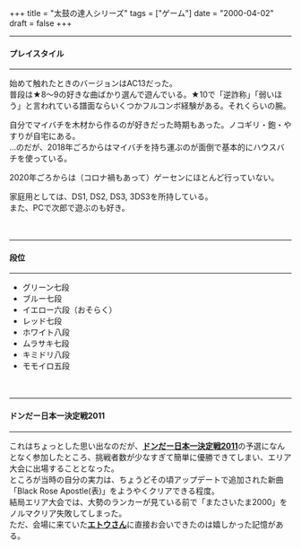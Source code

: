 +++
title = "太鼓の達人シリーズ"
tags = ["ゲーム"]
date = "2000-04-02"
draft = false
+++

***
#### プレイスタイル
***

始めて触れたときのバージョンはAC13だった。  
普段は★8～9の好きな曲ばかり選んで遊んでいる。★10で「逆詐称」「弱いほう」と言われている譜面ならいくつかフルコンボ経験がある。それくらいの腕。

自分でマイバチを木材から作るのが好きだった時期もあった。ノコギリ・鉋・やすりが自宅にある。  
…のだが、2018年ごろからはマイバチを持ち運ぶのが面倒で基本的にハウスバチを使っている。

2020年ごろからは（コロナ禍もあって）ゲーセンにほとんど行っていない。

家庭用としては、DS1, DS2, DS3, 3DS3を所持している。  
また、PCで次郎で遊ぶのも好き。

　  

***
#### 段位
***
* グリーン七段
* ブルー七段
* イエロー六段（おそらく）
* レッド七段
* ホワイト八段
* ムラサキ七段
* キミドリ八段
* モモイロ五段

　  

***
#### ドンだー日本一決定戦2011
***

これはちょっとした思い出なのだが、[**ドンだー日本一決定戦2011**](https://www.wikihouse.com/taiko/index.php?%C2%C0%B8%DD%A4%CE%C3%A3%BF%CD%20%A5%C9%A5%F3%A4%C0%A1%C1%A1%AA%C6%FC%CB%DC%B0%EC%B7%E8%C4%EA%C0%EF2011)の予選になんとなく参加したところ、挑戦者数が少なすぎて簡単に優勝できてしまい、エリア大会に出場することとなった。  
ところが当時の自分の実力は、ちょうどその頃アップデートで追加された新曲「Black Rose Apostle(表)」をようやくクリアできる程度。  
結局エリア大会では、大勢のランカーが見ている前で「またさいたま2000」をノルマクリア失敗してしまった。  
ただ、会場に来ていた[**エトウさん**](https://twitter.com/Yeto69)に直接お会いできたのは嬉しかった記憶がある。  



